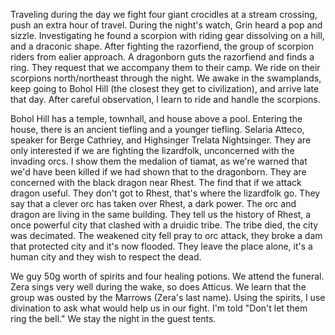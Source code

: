 Traveling during the day we fight four giant crocidles at a stream crossing, push an extra hour of travel. During the night's watch, Grin heard a pop and sizzle. Investigating he found a scorpion with riding gear dissolving on a hill, and a draconic shape. After fighting the razorfiend, the group of scorpion riders from ealier approach. A dragonborn guts the razorfiend and finds a ring. They request that we accompany them to their camp. We ride on their scorpions north/northeast through the night. We awake in the swamplands, keep going to Bohol Hill (the closest they get to civilization), and arrive late that day. After careful observation, I learn to ride and handle the scorpions.

Bohol Hill has a temple, townhall, and house above a pool. Entering the house, there is an ancient tiefling and a younger tiefling. Selaria Atteco, speaker for Berge Cathriey, and Highsinger Trelata Nightsinger. They are only interested if we are fighting the lizardfolk, unconcerned with the invading orcs. I show them the medalion of tiamat, as we're warned that we'd have been killed if we had shown that to the dragonborn. They are concerned with the black dragon near Rhest. The find that if we attack dragon useful. They don't got to Rhest, that's where the lizardfolk go. They say that a clever orc has taken over Rhest, a dark power. The orc and dragon are living in the same building. They tell us the history of Rhest, a once powerful city that clashed with a druidic tribe. The tribe died, the city was decimated. The weakened city fell pray to orc attack, they broke a dam that protected city and it's now flooded. They leave the place alone, it's a human city and they wish to respect the dead.

We guy 50g worth of spirits and four healing potions. We attend the funeral. Zera sings very well during the wake, so does Atticus. We learn that the group was ousted by the Marrows (Zera's last name). Using the spirits, I use divination to ask what would help us in our fight. I'm told "Don't let them ring the bell." We stay the night in the guest tents.
